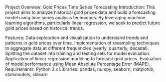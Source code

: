 Project Overview: 
Gold Prices Time Series Forecasting
Introduction:
This project aims to analyze historical gold prices data and build a forecasting model using time series analysis techniques. By leveraging machine learning algorithms, particularly linear regression, we seek to predict future gold prices based on historical trends.

Features:
Data exploration and visualization to understand trends and patterns in gold prices over time.
Implementation of resampling techniques to aggregate data at different frequencies (yearly, quarterly, decadal).
Splitting the dataset into training and testing sets for model evaluation.
Application of linear regression modeling to forecast gold prices.
Evaluation of model performance using Mean Absolute Percentage Error (MAPE).
Requirements:
Python 3.x
Libraries: pandas, numpy, seaborn, matplotlib, statsmodels, sklearn
